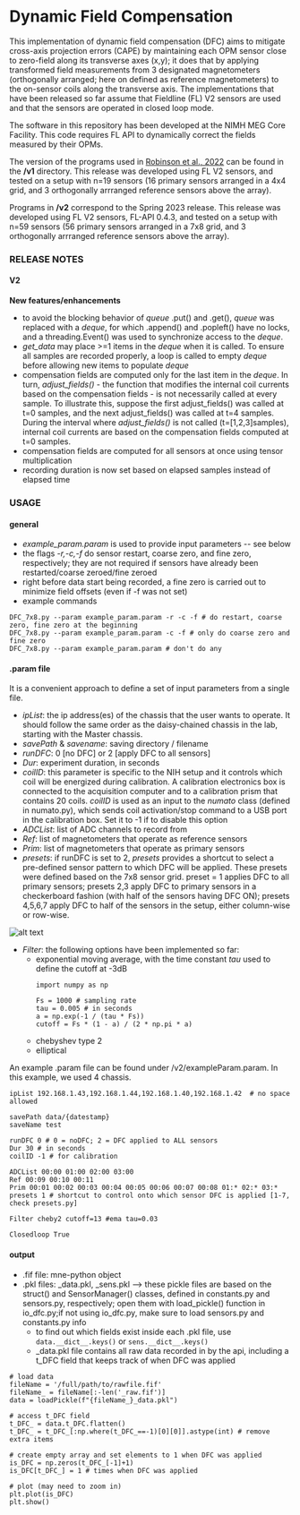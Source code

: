 # Dynamic Field Compensation

This implementation of dynamic field compensation (DFC) aims to mitigate cross-axis projection errors (CAPE) by maintaining each OPM sensor close to zero-field along its transverse axes (x,y); it does that by applying transformed field measurements from 3 designated magnetometers (orthogonally arranged; here on defined as reference magnetometers) to the on-sensor coils along the transverse axis. The implementations that have been released so far assume that Fieldline (FL) V2 sensors are used and that the sensors are operated in closed loop mode.

The software in this repository has been developed at the NIMH MEG Core Facility. This code requires FL API to dynamically correct the fields measured by their OPMs. 

The version of the programs used in [Robinson et al., 2022](https://www.sciencedirect.com/science/article/pii/S1053811922006747?via%3Dihub) can be found in the **/v1** directory. This release was developed using FL V2 sensors, and tested on a setup with n=19 sensors (16 primary sensors arranged in a 4x4 grid, and 3 orthogonally arrranged reference sensors above the array).

Programs in **/v2** correspond to the Spring 2023 release. This release was developed using FL V2 sensors, FL-API 0.4.3, and tested on a setup with n=59 sensors (56 primary sensors arranged in a 7x8 grid, and 3 orthogonally arrranged reference sensors above the array).

### RELEASE NOTES
#### V2
**New features/enhancements**
- to avoid the blocking behavior of *queue* .put() and .get(), *queue* was replaced with a *deque*, for which .append() and .popleft() have no locks, and a threading.Event() was used to synchronize access to the *deque*.
- *get_data* may place >=1 items in the *deque* when it is called. To ensure all samples are recorded properly, a loop is called to empty *deque* before allowing new items to populate *deque*
- compensation fields are computed only for the last item in the *deque*. In turn, *adjust_fields()* - the function that modifies the internal coil currents based on the compensation fields - is not necessarily called at every sample. To illustrate this, suppose the first adjust_fields() was called at t=0 samples, and the next adjust_fields() was called at t=4 samples. During the interval where *adjust_fields()* is not called (t=[1,2,3]samples), internal coil currents are based on the compensation fields computed at t=0 samples.
- compensation fields are computed for all sensors at once using tensor multiplication
- recording duration is now set based on elapsed samples instead of elapsed time

### USAGE 

#### general
- *example_param.param* is used to provide input parameters -- see below
- the flags *-r,-c,-f* do sensor restart, coarse zero, and fine zero, respectively; they are not required if sensors have already been restarted/coarse zeroed/fine zeroed
- right before data start being recorded, a fine zero is carried out to minimize field offsets (even if -f was not set)
- example commands
``` 
DFC_7x8.py --param example_param.param -r -c -f # do restart, coarse zero, fine zero at the beginning
DFC_7x8.py --param example_param.param -c -f # only do coarse zero and fine zero
DFC_7x8.py --param example_param.param # don't do any
```

#### .param file

It is a convenient approach to define a set of input parameters from a single file.
- _ipList_: the ip address(es) of the chassis that the user wants to operate. It should follow the same order as the daisy-chained chassis in the lab, starting with the Master chassis. 
- _savePath_ & _savename_: saving directory / filename
- _runDFC_: 0 [no DFC] or 2 [apply DFC to all sensors] 
- _Dur_: experiment duration, in seconds
- _coilID_: this parameter is specific to the NIH setup and it controls which coil will be energized during calibration. A calibration electronics box is connected to the acquisition computer and to a calibration prism that contains 20 coils. _coilID_ is used as an input to the _numato_ class (defined in numato.py), which sends coil activation/stop command to a USB port in the calibration box. Set it to -1 if to disable this option
- _ADCList_: list of ADC channels to record from
- _Ref_: list of magnetometers that operate as reference sensors
- _Prim_: list of magnetometers that operate as primary sensors
- _presets_: if runDFC is set to 2, _presets_ provides a shortcut to select a pre-defined sensor pattern to which DFC will be applied. These presets were defined based on the 7x8 sensor grid.  preset = 1 applies DFC to all primary sensors; presets 2,3 apply DFC to primary sensors in a checkerboard fashion (with half of the sensors having DFC ON); presets 4,5,6,7 apply DFC to half of the sensors in the setup, either column-wise or row-wise. 

![alt text](https://user-images.githubusercontent.com/74140759/235463624-dcb93fef-cf2c-4365-be71-6a678fe584a4.png)

- _Filter_: the following options have been implemented so far: 
  - exponential moving average, with the time constant _tau_ used to define the cutoff at -3dB
    ```
    import numpy as np
    
    Fs = 1000 # sampling rate 
    tau = 0.005 # in seconds
    a = np.exp(-1 / (tau * Fs))
    cutoff = Fs * (1 - a) / (2 * np.pi * a)
    ```
  - chebyshev type 2 
  - elliptical 

An example .param file can be found under /v2/exampleParam.param. In this example, we used 4 chassis.
```
ipList 192.168.1.43,192.168.1.44,192.168.1.40,192.168.1.42	# no space allowed

savePath data/{datestamp}
saveName test 

runDFC 0 # 0 = noDFC; 2 = DFC applied to ALL sensors
Dur 30 # in seconds
coilID -1 # for calibration

ADCList 00:00 01:00 02:00 03:00
Ref 00:09 00:10 00:11 
Prim 00:01 00:02 00:03 00:04 00:05 00:06 00:07 00:08 01:* 02:* 03:*
presets 1 # shortcut to control onto which sensor DFC is applied [1-7, check presets.py] 

Filter cheby2 cutoff=13 #ema tau=0.03

Closedloop True
```


#### output

- .fif file: mne-python object
- .pkl files: _data.pkl, _sens.pkl --> these pickle files are based on the struct() and SensorManager() classes, defined in constants.py and sensors.py, respectively; open them with load_pickle() function in io_dfc.py;if not using io_dfc.py, make sure to load sensors.py and constants.py info 
  - to find out which fields exist inside each .pkl file, use ```data.__dict__.keys()``` or ```sens.__dict__.keys()```
  - _data.pkl file contains all raw data recorded in by the api, including a t_DFC field that keeps track of when DFC was applied
```
# load data
fileName = '/full/path/to/rawfile.fif'
fileName_ = fileName[:-len('_raw.fif')]
data = loadPickle(f"{fileName_}_data.pkl")

# access t_DFC field
t_DFC_ = data.t_DFC.flatten()
t_DFC_ = t_DFC_[:np.where(t_DFC_==-1)[0][0]].astype(int) # remove extra items

# create empty array and set elements to 1 when DFC was applied
is_DFC = np.zeros(t_DFC_[-1]+1)
is_DFC[t_DFC_] = 1 # times when DFC was applied

# plot (may need to zoom in)
plt.plot(is_DFC)
plt.show()
```
